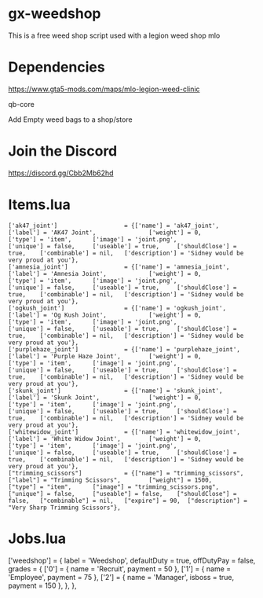 # gx-weedshop
This is a free weed shop script used with a legion weed shop mlo

# Dependencies
https://www.gta5-mods.com/maps/mlo-legion-weed-clinic

qb-core

Add Empty weed bags to a shop/store

# Join the Discord
https://discord.gg/Cbb2Mb62hd

# Items.lua
	['ak47_joint'] 					 = {['name'] = 'ak47_joint', 			  	  	['label'] = 'AK47 Joint', 				['weight'] = 0, 		['type'] = 'item', 		['image'] = 'joint.png', 				['unique'] = false, 	['useable'] = true, 	['shouldClose'] = true,    ['combinable'] = nil,   ['description'] = 'Sidney would be very proud at you'},
	['amnesia_joint'] 				 = {['name'] = 'amnesia_joint', 			  	['label'] = 'Amnesia Joint', 			['weight'] = 0, 		['type'] = 'item', 		['image'] = 'joint.png', 				['unique'] = false, 	['useable'] = true, 	['shouldClose'] = true,    ['combinable'] = nil,   ['description'] = 'Sidney would be very proud at you'},
	['ogkush_joint'] 				 = {['name'] = 'ogkush_joint', 			  	    ['label'] = 'Og Kush Joint', 			['weight'] = 0, 		['type'] = 'item', 		['image'] = 'joint.png', 				['unique'] = false, 	['useable'] = true, 	['shouldClose'] = true,    ['combinable'] = nil,   ['description'] = 'Sidney would be very proud at you'},
	['purplehaze_joint'] 			 = {['name'] = 'purplehaze_joint', 			  	['label'] = 'Purple Haze Joint', 		['weight'] = 0, 		['type'] = 'item', 		['image'] = 'joint.png', 				['unique'] = false, 	['useable'] = true, 	['shouldClose'] = true,    ['combinable'] = nil,   ['description'] = 'Sidney would be very proud at you'},
	['skunk_joint'] 				 = {['name'] = 'skunk_joint', 			     	['label'] = 'Skunk Joint', 				['weight'] = 0, 		['type'] = 'item', 		['image'] = 'joint.png', 				['unique'] = false, 	['useable'] = true, 	['shouldClose'] = true,    ['combinable'] = nil,   ['description'] = 'Sidney would be very proud at you'},
	['whitewidow_joint'] 			 = {['name'] = 'whitewidow_joint', 			  	['label'] = 'White Widow Joint', 		['weight'] = 0, 		['type'] = 'item', 		['image'] = 'joint.png', 				['unique'] = false, 	['useable'] = true, 	['shouldClose'] = true,    ['combinable'] = nil,   ['description'] = 'Sidney would be very proud at you'},
	["trimming_scissors"] 		 	 = {["name"] = "trimming_scissors",           	["label"] = "Trimming Scissors",	 	["weight"] = 1500, 		["type"] = "item", 		["image"] = "trimming_scissors.png", 	["unique"] = false, 	["useable"] = false, 	["shouldClose"] = false,   ["combinable"] = nil,   ["expire"] = 90,  ["description"] = "Very Sharp Trimming Scissors"},
	
# Jobs.lua
  ['weedshop'] = {
		label = 'Weedshop',
		defaultDuty = true,
		offDutyPay = false,
		grades = {
            ['0'] = {
                name = 'Recruit',
                payment = 50
            },
            ['1'] = {
                name = 'Employee',
                payment = 75
            },
			['2'] = {
                name = 'Manager',
                isboss = true,
                payment = 150
            },
           },
          },

